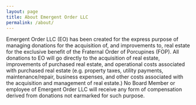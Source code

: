 ```yaml
---
layout: page
title: About Emergent Order LLC
permalink: /about/
---
```


Emergent Order LLC (EO) has been created for the express purpose of managing donations for the acquisition of, and improvements to, real estate for the exclusive benefit 
of the Fraternal Order of Porcupines (FOP). All donations to EO will go directly to the acquisition of real estate, improvements of purchased real estate, and operational 
costs associated with purchased real estate (e.g. property taxes, utility payments, maintenance/repair, business expenses, and other costs associated with the acquisition 
and management of real estate.) No Board Member or employee of Emergent Order LLC will receive any form of compensation derived from donations not earmarked for such purpose.
